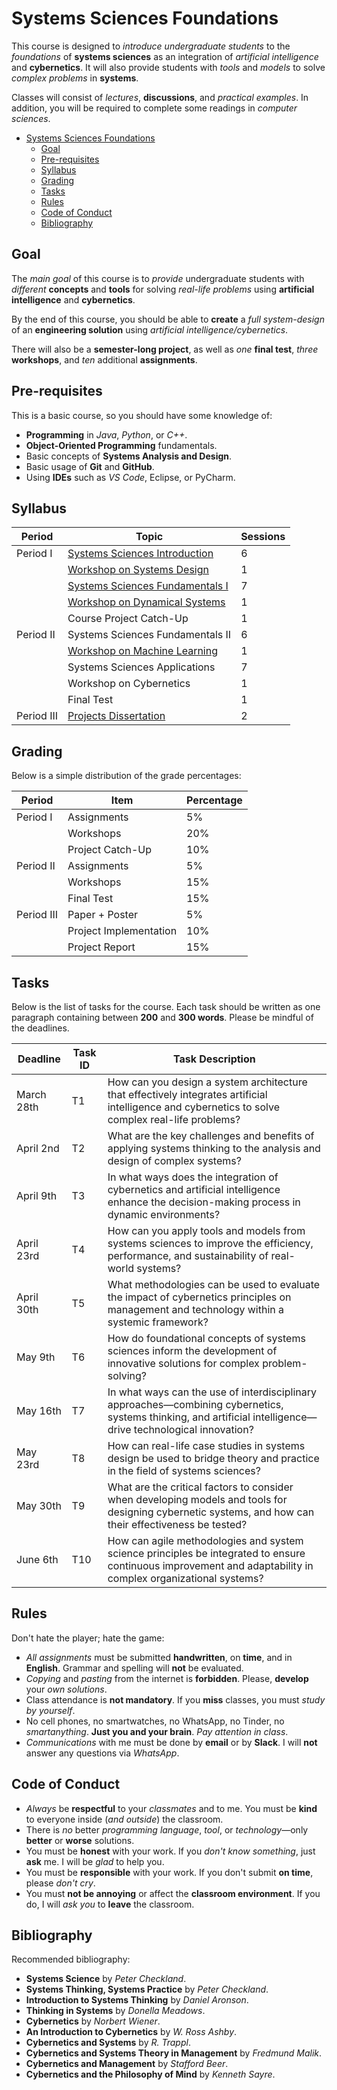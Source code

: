 # Systems Sciences Foundations

This course is designed to _introduce undergraduate students_ to the _foundations_ of **systems sciences** as an integration of _artificial intelligence_ and **cybernetics**. It will also provide students with _tools_ and _models_ to solve _complex problems_ in **systems**.

Classes will consist of _lectures_, **discussions**, and _practical examples_. In addition, you will be required to complete some readings in *computer sciences*.

- [Systems Sciences Foundations](#systems-sciences-foundations)
  - [Goal](#goal)
  - [Pre-requisites](#pre-requisites)
  - [Syllabus](#syllabus)
  - [Grading](#grading)
  - [Tasks](#tasks)
  - [Rules](#rules)
  - [Code of Conduct](#code-of-conduct)
  - [Bibliography](#bibliography)

## Goal

The _main goal_ of this course is to _provide_ undergraduate students with _different_ **concepts** and **tools** for solving _real-life problems_ using **artificial intelligence** and **cybernetics**.

By the end of this course, you should be able to **create** a _full system-design_ of an **engineering solution** using _artificial intelligence/cybernetics_.

There will also be a **semester-long project**, as well as _one_ **final test**, _three_ **workshops**, and _ten_ additional **assignments**.

## Pre-requisites

This is a basic course, so you should have some knowledge of:

- **Programming** in _Java_, _Python_, or _C++_.
- **Object-Oriented Programming** fundamentals.
- Basic concepts of **Systems Analysis and Design**.
- Basic usage of **Git** and **GitHub**.
- Using **IDEs** such as _VS Code_, Eclipse, or PyCharm.

## Syllabus

| **Period**   | **Topic**                           | **Sessions** |
|--------------|-------------------------------------|--------------|
| Period I     | [Systems Sciences Introduction](./slides/SystemsSciencesIntroduction.pdf)       | 6            |
|              | [Workshop on Systems Design](./workshops/Workshop_1.pdf)          | 1            |
|              | [Systems Sciences Fundamentals I](./slides/SystemsSciences.pdf)     | 7            |
|              | [Workshop on Dynamical Systems](./workshops/Workshop_2.pdf)       | 1            |
|              | Course Project Catch-Up             | 1            |
| Period II    | Systems Sciences Fundamentals II    | 6            |
|              | [Workshop on Machine Learning](./workshops/Workshop_3.pdf)        | 1            |
|              | Systems Sciences Applications       | 7            |
|              | Workshop on Cybernetics             | 1            |
|              | Final Test                          | 1            |
| Period III   | [Projects Dissertation](./project/CourseProject.pdf)               | 2            |

## Grading

Below is a simple distribution of the grade percentages:

| **Period**   | **Item**               | **Percentage** |
| ------------ | ---------------------- | -------------- |
| Period I     | Assignments            | 5%             |
|              | Workshops              | 20%            |
|              | Project Catch-Up       | 10%            |
| Period II    | Assignments            | 5%             |
|              | Workshops              | 15%            |
|              | Final Test             | 15%            |
| Period III   | Paper + Poster         | 5%             |
|              | Project Implementation | 10%            |
|              | Project Report         | 15%            |

## Tasks

Below is the list of tasks for the course. Each task should be written as one paragraph containing between **200** and **300 words**. Please be mindful of the deadlines.

| **Deadline**   | **Task ID** | **Task Description**         |
| -------------- | ----------- | ---------------------------------------------------------------------------------------------------------------------------------------------------------------- |
| March 28th     | T1          | How can you design a system architecture that effectively integrates artificial intelligence and cybernetics to solve complex real-life problems?            |
| April 2nd      | T2          | What are the key challenges and benefits of applying systems thinking to the analysis and design of complex systems?                                                |
| April 9th      | T3          | In what ways does the integration of cybernetics and artificial intelligence enhance the decision-making process in dynamic environments?                       |
| April 23rd     | T4          | How can you apply tools and models from systems sciences to improve the efficiency, performance, and sustainability of real-world systems?                        |
| April 30th     | T5          | What methodologies can be used to evaluate the impact of cybernetics principles on management and technology within a systemic framework?                         |
| May 9th        | T6          | How do foundational concepts of systems sciences inform the development of innovative solutions for complex problem-solving?                                      |
| May 16th       | T7          | In what ways can the use of interdisciplinary approaches—combining cybernetics, systems thinking, and artificial intelligence—drive technological innovation?  |
| May 23rd       | T8          | How can real-life case studies in systems design be used to bridge theory and practice in the field of systems sciences?                                         |
| May 30th       | T9          | What are the critical factors to consider when developing models and tools for designing cybernetic systems, and how can their effectiveness be tested?         |
| June 6th       | T10         | How can agile methodologies and system science principles be integrated to ensure continuous improvement and adaptability in complex organizational systems? |

## Rules

Don't hate the player; hate the game:

- _All assignments_ must be submitted **handwritten**, on **time**, and in **English**. Grammar and spelling will **not** be evaluated.
- _Copying_ and _pasting_ from the internet is **forbidden**. Please, **develop** your _own solutions_.
- Class attendance is **not mandatory**. If you **miss** classes, you must *study by yourself*.
- No cell phones, no smartwatches, no WhatsApp, no Tinder, no _smartanything_. **Just you and your brain**. _Pay attention in class_.
- _Communications_ with me must be done by **email** or by **Slack**. I will **not** answer any questions via *WhatsApp*.

## Code of Conduct

- _Always_ be **respectful** to your _classmates_ and to me. You must be **kind** to everyone inside (*and outside*) the classroom.
- There is _no_ better _programming language_, _tool_, or _technology_—only **better** or **worse** solutions.
- You must be **honest** with your work. If you _don't know something_, just **ask** me. I will be _glad_ to help you.
- You must be **responsible** with your work. If you don't submit **on time**, please _don't cry_.
- You must **not be annoying** or affect the **classroom environment**. If you do, I will _ask you_ to **leave** the classroom.

## Bibliography

Recommended bibliography:
- **Systems Science** by _Peter Checkland_.
- **Systems Thinking, Systems Practice** by _Peter Checkland_.
- **Introduction to Systems Thinking** by _Daniel Aronson_.
- **Thinking in Systems** by _Donella Meadows_.
- **Cybernetics** by _Norbert Wiener_.
- **An Introduction to Cybernetics** by _W. Ross Ashby_.
- **Cybernetics and Systems** by _R. Trappl_.
- **Cybernetics and Systems Theory in Management** by _Fredmund Malik_.
- **Cybernetics and Management** by _Stafford Beer_.
- **Cybernetics and the Philosophy of Mind** by _Kenneth Sayre_.
